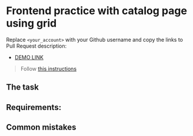# Frontend practice with catalog page using grid
Replace `<your_account>` with your Github username and copy the links to Pull Request description:
- [DEMO LINK](https://ivan-kadykalo.github.io/layout_catalog_grid/)

> Follow [this instructions](https://github.com/mate-academy/layout_task-guideline#how-to-solve-the-layout-tasks-on-github)

## The task
<!-- Implement layout using grid layout -->

<!-- - Replace `flex` with `grid` -->
<!-- - Media queries -->
  <!-- - There should be four columns starting at `1024px` -->
  <!-- - There should be three columns starting at `768px` -->
  <!-- - There should be two columns starting at `488px` -->
<!-- - Gap between cards should be `48px` -->
<!-- - Do not modify header -->
<!-- - Blocks should start from the left -->


## Requirements:
<!-- - write styles in `src/styles/main.scss` -->
<!-- - use SCSS in this task -->
<!-- - pay attention to the responsive -->
<!-- - card's width is `200px` including borders -->

## Common mistakes
<!-- - **IMPORTANT** Save and push your changes to GitHub manually after `deploy` -->
<!-- - Do not use tabs. Use 2 spaces for indentation. -->
<!-- - Don't use repeated styles. -->
